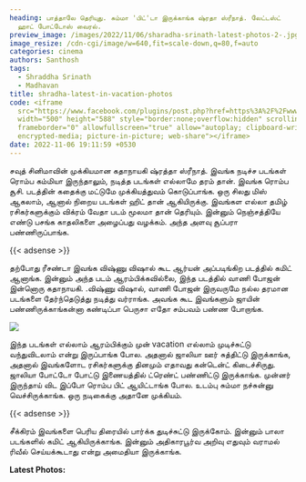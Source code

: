 ```yaml
---
heading: பாத்தாலே தெரியுது. சும்மா 'பிட்'டா இருக்காங்க ஷ்ரதா ஸ்ரீநாத். லேட்டஸ்ட்
  ஹாட் போட்டோஸ் வைரல்.
preview_image: /images/2022/11/06/sharadha-srinath-latest-photos-2-.jpg
image_resize: /cdn-cgi/image/w=640,fit=scale-down,q=80,f=auto
categories: cinema
authors: Santhosh
tags:
  - Shraddha Srinath
  - Madhavan
title: shradha-latest-in-vacation-photos
code: <iframe
  src="https://www.facebook.com/plugins/post.php?href=https%3A%2F%2Fwww.facebook.com%2Fbujjibabu.buddy%2Fposts%2Fpfbid02ccCxje39X3uEMQZgeJusyfdPKTKFEFqLWmayw7KT4vMTMX3yMUM1aBqMoiz8kTShl&show_text=true&width=500"
  width="500" height="588" style="border:none;overflow:hidden" scrolling="no"
  frameborder="0" allowfullscreen="true" allow="autoplay; clipboard-write;
  encrypted-media; picture-in-picture; web-share"></iframe>
date: 2022-11-06 19:11:59 +0530
---
```

சவுத் சினிமாவின் முக்கியமான கதாநாயகி ஷ்ரத்தா ஸ்ரீநாத். இவங்க நடிச்ச படங்கள் ரொம்ப கம்மியா இருந்தாலும், நடித்த படங்கள் எல்லாமே தரம் தான். இவங்க ரொம்ப சூசி. படத்தின் கதைக்கு மட்டுமே முக்கியத்துவம் கொடுப்பாங்க. ஒரு சிலது மிஸ் ஆகலாம், ஆனால் நிறைய படங்கள் ஹிட் தான் ஆகியிருக்கு. இவங்கள எல்லா தமிழ் ரசிகர்களுக்கும் விக்ரம் வேதா படம் மூலமா தான் தெரியும். இன்னும் நெஞ்சத்தியே எண்டு பசங்க காதலிகளை அழைப்பது வழக்கம். அந்த அளவு சூப்பரா பண்ணிருப்பாங்க. 

{{< adsense >}}

தற்போது ரீசண்டா இவங்க விஷ்ணு விஷால் கூட ஆர்யன் அப்படிங்கிற படத்தில் கமிட் ஆனாங்க. இன்னும் அந்த படம் ஆரம்பிக்கவில்லை, இந்த படத்தில் வாணி போஜன் இன்னொரு கதாநாயகி. .விஷ்ணு விஷால், வாணி போஜன் இருவருமே நல்ல தரமான படங்களை தேர்ந்தெடுத்து நடித்து வர்ராங்க. அவங்க கூட இவங்களும் ஜாயின் பண்ணிருக்காங்கன்னா கண்டிப்பா பெருசா எதோ சம்பவம் பண்ண போறாங்க.

![](/images/2022/11/06/sharadha-srinath-latest-photos-1-.jpg)

இந்த படங்கள் எல்லாம் ஆரம்பிக்கும் முன் vacation எல்லாம் முடிச்சுட்டு வந்துவிடலாம் என்று இருப்பாங்க போல. அதனால் ஜாலியா ஊர் சுத்திட்டு இருக்காங்க, அதனால் இவங்களோட ரசிகர்களுக்கு தினமும் எதாவது கன்டென்ட் கிடைச்சிருது. ஜாலியா போட்டோ போட்டு இணையத்தில் ட்ரெண்ட் பண்ணிட்டு இருக்காங்க. முன்னர் இருந்தாய் விட இப்போ ரொம்ப பிட் ஆயிட்டாங்க போல. உடம்பு சும்மா நச்சுன்னு வெச்சிருக்காங்க. ஒரு நடிகைக்கு அதானே முக்கியம்.

{{< adsense >}}

சீக்கிரம் இவங்களை பெரிய திரையில் பார்க்க துடிச்சுட்டு இருக்கோம். இன்னும் பாலா படங்களில் கமிட் ஆகியிருக்காங்க. இன்னும் அதிகாரபூர்வ அறிவு எதுவும் வராமல் ரிவீல் செய்யக்கூடாது என்று அமைதியா இருக்காங்க. 

**L﻿atest Photos:**
